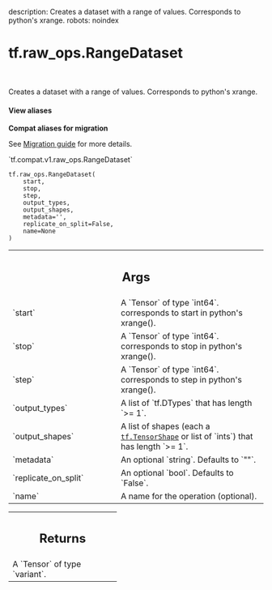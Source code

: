 description: Creates a dataset with a range of values. Corresponds to python's xrange.
robots: noindex

# tf.raw_ops.RangeDataset

<!-- Insert buttons and diff -->

<table class="tfo-notebook-buttons tfo-api nocontent" align="left">

</table>



Creates a dataset with a range of values. Corresponds to python's xrange.


<section class="expandable">
  <h4 class="showalways">View aliases</h4>
  <p>
<b>Compat aliases for migration</b>
<p>See
<a href="https://www.tensorflow.org/guide/migrate">Migration guide</a> for
more details.</p>
<p>`tf.compat.v1.raw_ops.RangeDataset`</p>
</p>
</section>

<pre class="devsite-click-to-copy prettyprint lang-py tfo-signature-link">
<code>tf.raw_ops.RangeDataset(
    start,
    stop,
    step,
    output_types,
    output_shapes,
    metadata=&#x27;&#x27;,
    replicate_on_split=False,
    name=None
)
</code></pre>



<!-- Placeholder for "Used in" -->


<!-- Tabular view -->
 <table class="responsive fixed orange">
<colgroup><col width="214px"><col></colgroup>
<tr><th colspan="2"><h2 class="add-link">Args</h2></th></tr>

<tr>
<td>
`start`<a id="start"></a>
</td>
<td>
A `Tensor` of type `int64`.
corresponds to start in python's xrange().
</td>
</tr><tr>
<td>
`stop`<a id="stop"></a>
</td>
<td>
A `Tensor` of type `int64`.
corresponds to stop in python's xrange().
</td>
</tr><tr>
<td>
`step`<a id="step"></a>
</td>
<td>
A `Tensor` of type `int64`.
corresponds to step in python's xrange().
</td>
</tr><tr>
<td>
`output_types`<a id="output_types"></a>
</td>
<td>
A list of `tf.DTypes` that has length `>= 1`.
</td>
</tr><tr>
<td>
`output_shapes`<a id="output_shapes"></a>
</td>
<td>
A list of shapes (each a <a href="../../tf/TensorShape.md"><code>tf.TensorShape</code></a> or list of `ints`) that has length `>= 1`.
</td>
</tr><tr>
<td>
`metadata`<a id="metadata"></a>
</td>
<td>
An optional `string`. Defaults to `""`.
</td>
</tr><tr>
<td>
`replicate_on_split`<a id="replicate_on_split"></a>
</td>
<td>
An optional `bool`. Defaults to `False`.
</td>
</tr><tr>
<td>
`name`<a id="name"></a>
</td>
<td>
A name for the operation (optional).
</td>
</tr>
</table>



<!-- Tabular view -->
 <table class="responsive fixed orange">
<colgroup><col width="214px"><col></colgroup>
<tr><th colspan="2"><h2 class="add-link">Returns</h2></th></tr>
<tr class="alt">
<td colspan="2">
A `Tensor` of type `variant`.
</td>
</tr>

</table>

